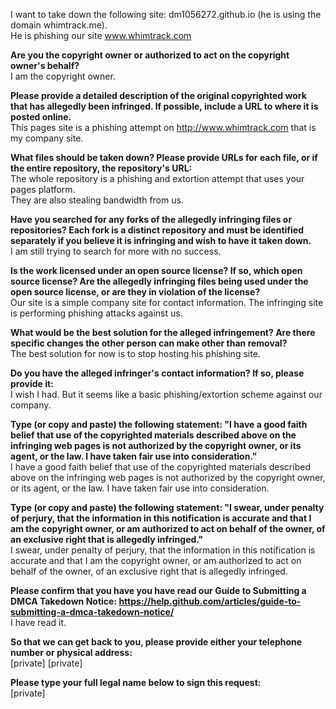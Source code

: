 I want to take down the following site: dm1056272.github.io (he is using the domain whimtrack.me).  
He is phishing our site www.whimtrack.com  
  
**Are you the copyright owner or authorized to act on the copyright owner's behalf?**  
I am the copyright owner.  
  
**Please provide a detailed description of the original copyrighted work that has allegedly been infringed. If possible, include a URL to where it is posted online.**  
This pages site is a phishing attempt on http://www.whimtrack.com that is my company site.  
  
**What files should be taken down? Please provide URLs for each file, or if the entire repository, the repository's URL:**  
The whole repository is a phishing and extortion attempt that uses your pages platform.  
They are also stealing bandwidth from us.  
  
**Have you searched for any forks of the allegedly infringing files or repositories? Each fork is a distinct repository and must be identified separately if you believe it is infringing and wish to have it taken down.**  
I am still trying to search for more with no success.  
  
**Is the work licensed under an open source license? If so, which open source license? Are the allegedly infringing files being used under the open source license, or are they in violation of the license?**  
Our site is a simple company site for contact information. The infringing site is performing phishing attacks against us.  
  
**What would be the best solution for the alleged infringement? Are there specific changes the other person can make other than removal?**  
The best solution for now is to stop hosting his phishing site.  
  
**Do you have the alleged infringer's contact information? If so, please provide it:**  
I wish I had. But it seems like a basic phishing/extortion scheme against our company.  
  
**Type (or copy and paste) the following statement: "I have a good faith belief that use of the copyrighted materials described above on the infringing web pages is not authorized by the copyright owner, or its agent, or the law. I have taken fair use into consideration."**  
I have a good faith belief that use of the copyrighted materials described above on the infringing web pages is not authorized by the copyright owner, or its agent, or the law. I have taken fair use into consideration.  
  
**Type (or copy and paste) the following statement: "I swear, under penalty of perjury, that the information in this notification is accurate and that I am the copyright owner, or am authorized to act on behalf of the owner, of an exclusive right that is allegedly infringed."**  
I swear, under penalty of perjury, that the information in this notification is accurate and that I am the copyright owner, or am authorized to act on behalf of the owner, of an exclusive right that is allegedly infringed.  
  
**Please confirm that you have you have read our Guide to Submitting a DMCA Takedown Notice: https://help.github.com/articles/guide-to-submitting-a-dmca-takedown-notice/**  
I have read it.  
  
**So that we can get back to you, please provide either your telephone number or physical address:**  
[private] [private]   
  
**Please type your full legal name below to sign this request:**  
[private]  
